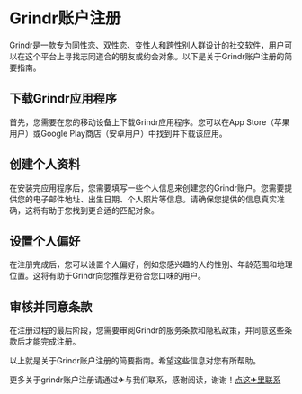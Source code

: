 # Grindr账户注册

Grindr是一款专为同性恋、双性恋、变性人和跨性别人群设计的社交软件，用户可以在这个平台上寻找志同道合的朋友或约会对象。以下是关于Grindr账户注册的简要指南。

## 下载Grindr应用程序

首先，您需要在您的移动设备上下载Grindr应用程序。您可以在App Store（苹果用户）或Google Play商店（安卓用户）中找到并下载该应用。

## 创建个人资料

在安装完应用程序后，您需要填写一些个人信息来创建您的Grindr账户。您需要提供您的电子邮件地址、出生日期、个人照片等信息。请确保您提供的信息真实准确，这将有助于您找到更合适的匹配对象。

## 设置个人偏好

在注册完成后，您可以设置个人偏好，例如您感兴趣的人的性别、年龄范围和地理位置。这将有助于Grindr向您推荐更符合您口味的用户。

## 审核并同意条款

在注册过程的最后阶段，您需要审阅Grindr的服务条款和隐私政策，并同意这些条款后才能完成注册。

以上就是关于Grindr账户注册的简要指南。希望这些信息对您有所帮助。

更多关于grindr账户注册请通过✈与我们联系，感谢阅读，谢谢！[点这✈里联系](https://acc.k02.cc)